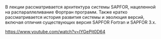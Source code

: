 В лекции рассматривается архитектура системы SAPFOR, нацеленной на распараллеливание Фортран программ. Также кратко рассматривается история развития системы и эволюция версий, включая отличия существующих версия SAPFOR Fortran и SAPFOR 3.x.

https://www.youtube.com/watch?v=IYGePjt0D64